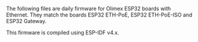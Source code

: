 The following files are daily firmware for Olimex ESP32 boards with Ethernet.
They match the boards ESP32 ETH-PoE, ESP32 ETH-PoE-ISO and ESP32 Gateway.

This firmware is compiled using ESP-IDF v4.x.
